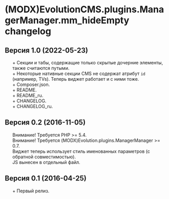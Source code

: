 # (MODX)EvolutionCMS.plugins.ManagerManager.mm_hideEmpty changelog


## Версия 1.0 (2022-05-23)
* \+ Секции и табы, содержащие только скрытые дочерние элементы, также считаются путыми.
* \+ Некоторые нативные секции CMS не содержат атрибут `id` (например, TVs). Теперь виджет работает и с ними тоже.
* \+ Composer.json.
* \+ README.
* \+ README_ru.
* \+ CHANGELOG.
* \+ CHANGELOG_ru.


## Версия 0.2 (2016-11-05)
* Внимание! Требуется PHP >= 5.4.
* Внимание! Требуется (MODX)Evolution.plugins.ManagerManager >= 0.7.
* Виджет теперь использует стиль именованных параметров (с обратной совместимостью).
* JS вынесен в отдельный файл.


## Версия 0.1 (2016-04-25)
* \+ Первый релиз.


<link rel="stylesheet" type="text/css" href="https://raw.githack.com/DivanDesign/CSS.ddMarkdown/master/style.min.css" />
<style>ul{list-style:none;}</style>